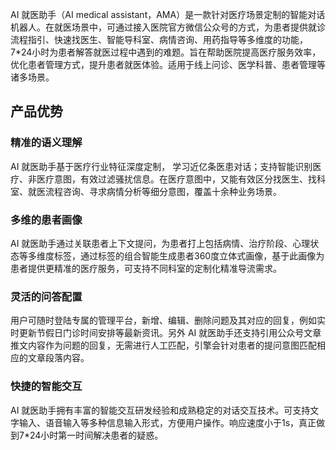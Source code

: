 AI 就医助手（AI medical assistant，AMA）是一款针对医疗场景定制的智能对话机器人。在就医场景中，可通过接入医院官方微信公众号的方式，为患者提供就诊流程指引、快速找医生、智能导科室、病情咨询、用药指导等多维度的功能，7*24小时为患者解答就医过程中遇到的难题。旨在帮助医院提高医疗服务效率，优化患者管理方式，提升患者就医体验。适用于线上问诊、医学科普、患者管理等诸多场景。

## 产品优势
### 精准的语义理解
AI 就医助手基于医疗行业特征深度定制， 学习近亿条医患对话；支持智能识别医疗、非医疗意图，有效过滤骚扰信息。在医疗意图中，又能有效区分找医生、找科室、就医流程咨询、寻求病情分析等细分意图，覆盖十余种业务场景。
### 多维的患者画像
AI 就医助手通过关联患者上下文提问，为患者打上包括病情、治疗阶段、心理状态等多维度标签，通过标签的组合智能生成患者360度立体式画像，基于此画像为患者提供更精准的医疗服务，可支持不同科室的定制化精准导流需求。
### 灵活的问答配置
用户可随时登陆专属的管理平台，新增、编辑、删除问题及其对应的回复，例如实时更新节假日门诊时间安排等最新资讯。另外 AI 就医助手还支持引用公众号文章推文内容作为问题的回复，无需进行人工匹配，引擎会针对患者的提问意图匹配相应的文章段落内容。
### 快捷的智能交互
AI 就医助手拥有丰富的智能交互研发经验和成熟稳定的对话交互技术。可支持文字输入、语音输入等多种信息输入形式，方便用户操作。响应速度小于1s，真正做到7*24小时第一时间解决患者的疑惑。
